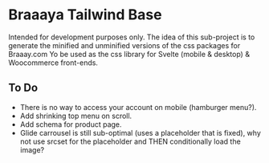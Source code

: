 # Braaaya Tailwind Base

Intended for development purposes only.
The idea of this sub-project is to generate the minified and unminified versions of the css packages for Braaay.com
Yo be used as the css library for Svelte (mobile & desktop) & Woocommerce front-ends.

## To Do

-   There is no way to access your account on mobile (hamburger menu?).
-   Add shrinking top menu on scroll.
-   Add schema for product page.
-   Glide carrousel is still sub-optimal (uses a placeholder that is fixed), why not use srcset for the placeholder and THEN conditionally load the image?
